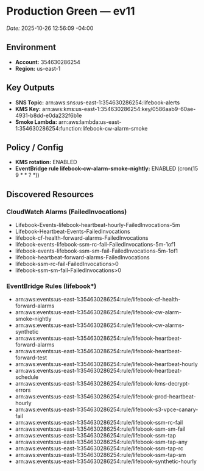 # Production Green — ev11
_Date:_ 2025-10-26 12:56:09 -04:00

## Environment
- **Account:** 354630286254
- **Region:**  us-east-1

## Key Outputs
- **SNS Topic:** arn:aws:sns:us-east-1:354630286254:lifebook-alerts
- **KMS Key:**   arn:aws:kms:us-east-1:354630286254:key/0586aab9-60ae-4931-b8dd-e0da232f6b1e
- **Smoke Lambda:** arn:aws:lambda:us-east-1:354630286254:function:lifebook-cw-alarm-smoke

## Policy / Config
- **KMS rotation:** ENABLED
- **EventBridge rule lifebook-cw-alarm-smoke-nightly:** ENABLED (cron(15 9 * * ? *))

## Discovered Resources
### CloudWatch Alarms (FailedInvocations)
- Lifebook-Events-lifebook-heartbeat-hourly-FailedInvocations-5m
- Lifebook-Heartbeat-Events-FailedInvocations
- lifebook-cf-health-forward-alarms-FailedInvocations
- lifebook-events-lifebook-ssm-rc-fail-FailedInvocations-5m-1of1
- lifebook-events-lifebook-ssm-sm-fail-FailedInvocations-5m-1of1
- lifebook-heartbeat-forward-alarms-FailedInvocations
- lifebook-ssm-rc-fail-FailedInvocations>0
- lifebook-ssm-sm-fail-FailedInvocations>0

### EventBridge Rules (lifebook*)
- arn:aws:events:us-east-1:354630286254:rule/lifebook-cf-health-forward-alarms
- arn:aws:events:us-east-1:354630286254:rule/lifebook-cw-alarm-smoke-nightly
- arn:aws:events:us-east-1:354630286254:rule/lifebook-cw-alarms-synthetic
- arn:aws:events:us-east-1:354630286254:rule/lifebook-heartbeat-forward-alarms
- arn:aws:events:us-east-1:354630286254:rule/lifebook-heartbeat-forward-test
- arn:aws:events:us-east-1:354630286254:rule/lifebook-heartbeat-hourly
- arn:aws:events:us-east-1:354630286254:rule/lifebook-heartbeat-schedule
- arn:aws:events:us-east-1:354630286254:rule/lifebook-kms-decrypt-errors
- arn:aws:events:us-east-1:354630286254:rule/lifebook-prod-heartbeat-hourly
- arn:aws:events:us-east-1:354630286254:rule/lifebook-s3-vpce-canary-fail
- arn:aws:events:us-east-1:354630286254:rule/lifebook-ssm-rc-fail
- arn:aws:events:us-east-1:354630286254:rule/lifebook-ssm-sm-fail
- arn:aws:events:us-east-1:354630286254:rule/lifebook-ssm-tap
- arn:aws:events:us-east-1:354630286254:rule/lifebook-ssm-tap-any
- arn:aws:events:us-east-1:354630286254:rule/lifebook-ssm-tap-rc
- arn:aws:events:us-east-1:354630286254:rule/lifebook-ssm-tap-sm
- arn:aws:events:us-east-1:354630286254:rule/lifebook-synthetic-hourly
